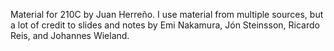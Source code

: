 Material for 210C by Juan Herreño. I use material from multiple sources, but a lot of credit to slides and notes by Emi Nakamura, Jón Steinsson, Ricardo Reis, and Johannes Wieland.
